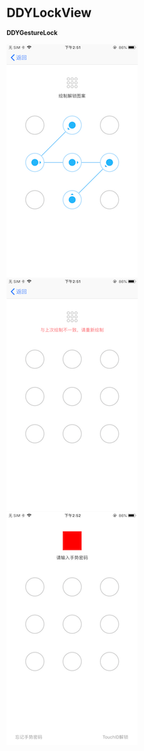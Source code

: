 # DDYLockView

#### DDYGestureLock

![DDYGestureLock1.png](https://github.com/starainDou/DDYDemoImage/blob/master/DDYGestureLock1.png)
![DDYGestureLock2.png](https://github.com/starainDou/DDYDemoImage/blob/master/DDYGestureLock2.png)
![DDYGestureLock3.png](https://github.com/starainDou/DDYDemoImage/blob/master/DDYGestureLock3.png)



